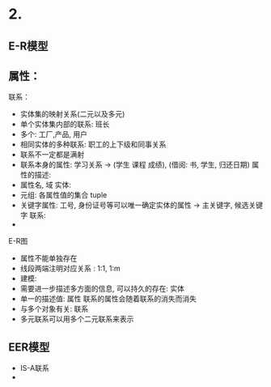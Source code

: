 # 2. 
## E-R模型
属性：
- 
联系：
- 实体集的映射关系(二元以及多元)
- 单个实体集内部的联系: 班长
- 多个: 工厂,产品, 用户
- 相同实体的多种联系: 职工的上下级和同事关系
- 联系不一定都是满射
- 联系本身的属性: 学习关系 $\rightarrow$ (学生 课程 成绩), (借阅: 书, 学生, 归还日期)
属性的描述:
- 属性名, 域
实体:
- 元组: 各属性值的集合 tuple
- 关键字属性: 工号, 身份证号等可以唯一确定实体的属性 $\rightarrow$ 主关键字, 候选关键字
联系:
- 
E-R图
- 属性不能单独存在
- 线段两端注明对应关系 : 1:1, 1:m
- 建模:
- 需要进一步描述多方面的信息, 可以持久的存在: 实体
- 单一的描述值: 属性 联系的属性会随着联系的消失而消失
- 与多个对象有关: 联系
- 多元联系可以用多个二元联系来表示
## EER模型

-  IS-A联系
- 
<!--stackedit_data:
eyJoaXN0b3J5IjpbLTU0MTAwNDI0NSwtNzg2MTUyOTQ2LDEzMD
k4NTUyNTQsMTY3NjU5ODAyOSwxMTQ5OTgyMjYyXX0=
-->